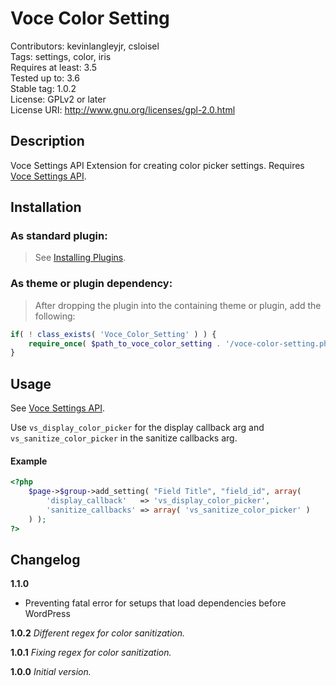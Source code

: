 Voce Color Setting
===================
Contributors: kevinlangleyjr, csloisel  
Tags: settings, color, iris  
Requires at least: 3.5  
Tested up to: 3.6  
Stable tag: 1.0.2  
License: GPLv2 or later  
License URI: http://www.gnu.org/licenses/gpl-2.0.html  

## Description
Voce Settings API Extension for creating color picker settings. Requires [Voce Settings API](https://github.com/voceconnect/voce-settings-api).

## Installation

### As standard plugin:
> See [Installing Plugins](http://codex.wordpress.org/Managing_Plugins#Installing_Plugins).

### As theme or plugin dependency:
> After dropping the plugin into the containing theme or plugin, add the following:
```php
if( ! class_exists( 'Voce_Color_Setting' ) ) {
    require_once( $path_to_voce_color_setting . '/voce-color-setting.php' );
}
```

## Usage
See [Voce Settings API](https://github.com/voceconnect/voce-settings-api). 

Use `vs_display_color_picker` for the display callback arg and `vs_sanitize_color_picker` in the sanitize callbacks arg.

#### Example

```php
<?php
    $page->$group->add_setting( "Field Title", "field_id", array(
        'display_callback'   => 'vs_display_color_picker',
        'sanitize_callbacks' => array( 'vs_sanitize_color_picker' )
    ) );
?>
```

## Changelog

**1.1.0**
* Preventing fatal error for setups that load dependencies before WordPress

**1.0.2**
*Different regex for color sanitization.*

**1.0.1**
*Fixing regex for color sanitization.*

**1.0.0**
*Initial version.*